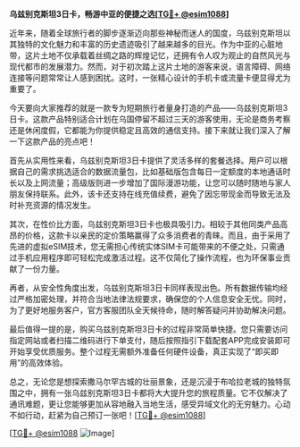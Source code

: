 **乌兹别克斯坦3日卡，畅游中亚的便捷之选[[TG💪+ @esim1088](https://t.me/s/esim1088)]**

近年来，随着全球旅行者的脚步逐渐迈向那些神秘而迷人的国度，乌兹别克斯坦以其独特的文化魅力和丰富的历史遗迹吸引了越来越多的目光。作为中亚的心脏地带，这片土地不仅承载着丝绸之路的辉煌记忆，还拥有令人叹为观止的自然风光与现代都市的发展潜力。然而，对于初次踏上这片土地的游客来说，语言障碍、网络连接等问题常常让人感到困扰。这时，一张精心设计的手机卡或流量卡便显得尤为重要了。

今天要向大家推荐的就是一款专为短期旅行者量身打造的产品——乌兹别克斯坦3日卡。这款产品特别适合计划在乌国停留不超过三天的游客使用，无论是商务考察还是休闲度假，它都能为你提供稳定且高效的通信支持。接下来就让我们深入了解一下这款产品的亮点吧！

首先从实用性来看，乌兹别克斯坦3日卡提供了灵活多样的套餐选择。用户可以根据自己的需求挑选适合的数据流量包，比如基础版包含每日一定额度的本地通话时长以及上网流量；高级版则进一步增加了国际漫游功能，让您可以随时随地与家人朋友保持联系。此外，该卡还支持在线充值续费，避免了因忘带现金而导致无法及时补充资源的情况发生。

其次，在性价比方面，乌兹别克斯坦3日卡也极具吸引力。相较于其他同类产品高昂的价格，这款卡以亲民的定价策略赢得了众多消费者的青睐。而且，由于采用了先进的虚拟eSIM技术，您无需担心传统实体SIM卡可能带来的不便之处，只需通过手机应用程序即可轻松完成激活过程。这不仅简化了操作流程，也为环保事业贡献了一份力量。

再者，从安全性角度出发，乌兹别克斯坦3日卡同样表现出色。所有数据传输均经过严格加密处理，并符合当地法律法规要求，确保您的个人信息安全无忧。同时，为了更好地服务客户，官方客服团队全天候待命，随时解答疑问并协助解决问题。

最后值得一提的是，购买乌兹别克斯坦3日卡的过程非常简单快捷。您只需要访问指定网站或者扫描二维码进行下单支付，随后按照指引下载配套APP完成安装即可开始享受优质服务。整个过程无需额外准备任何硬件设备，真正实现了“即买即用”的高效体验。

总之，无论您是想探索撒马尔罕古城的壮丽景象，还是沉浸于布哈拉老城的独特氛围之中，拥有一张乌兹别克斯坦3日卡都将大大提升您的旅程质量。它不仅解决了通讯难题，更让您能够更加从容地融入当地生活，感受异域文化的无穷魅力。心动不如行动，赶紧为自己预订一张吧！[[TG💪+ @esim1088](https://t.me/s/esim1088)]

[[TG💪+ @esim1088](https://t.me/s/esim1088) ![Image](https://i.postimg.cc/4NQfJmqS/Snipaste-2025-05-13-00-14-12.png)]